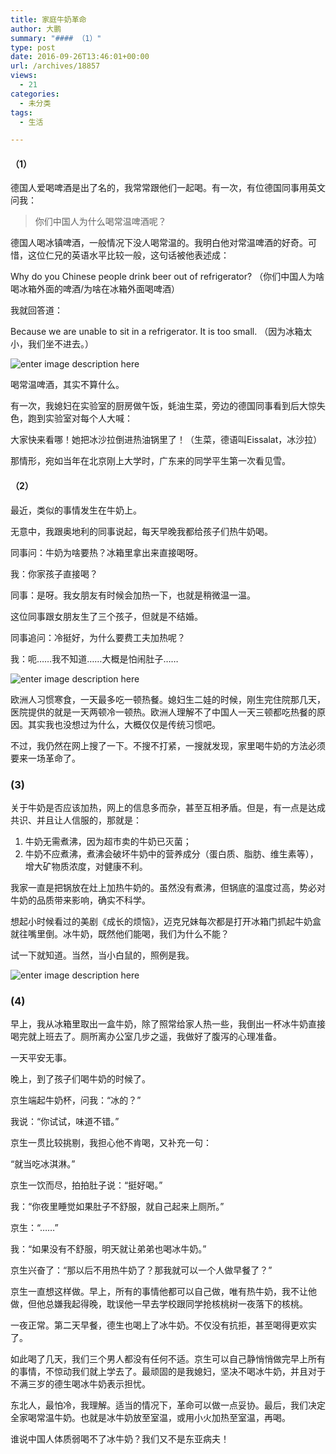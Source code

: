 ```yaml
---
title: 家庭牛奶革命
author: 大鹏
summary: "#### （1）"
type: post
date: 2016-09-26T13:46:01+00:00
url: /archives/18857
views:
  - 21
categories:
  - 未分类
tags:
  - 生活

---
```

#### （1）

德国人爱喝啤酒是出了名的，我常常跟他们一起喝。有一次，有位德国同事用英文问我：

> 你们中国人为什么喝常温啤酒呢？

德国人喝冰镇啤酒，一般情况下没人喝常温的。我明白他对常温啤酒的好奇。可惜，这位仁兄的英语水平比较一般，这句话被他表述成：

Why do you Chinese people drink beer out of refrigerator? （你们中国人为啥喝冰箱外面的啤酒/为啥在冰箱外面喝啤酒）

我就回答道：

Because we are unable to sit in a refrigerator. It is too small. （因为冰箱太小，我们坐不进去。）

![enter image description here][1]

喝常温啤酒，其实不算什么。

有一次，我媳妇在实验室的厨房做午饭，蚝油生菜，旁边的德国同事看到后大惊失色，跑到实验室对每个人大喊：

大家快来看哪！她把冰沙拉倒进热油锅里了！（生菜，德语叫Eissalat，冰沙拉）

那情形，宛如当年在北京刚上大学时，广东来的同学平生第一次看见雪。

#### （2）

最近，类似的事情发生在牛奶上。

无意中，我跟奥地利的同事说起，每天早晚我都给孩子们热牛奶喝。

同事问：牛奶为啥要热？冰箱里拿出来直接喝呀。

我：你家孩子直接喝？

同事：是呀。我女朋友有时候会加热一下，也就是稍微温一温。

这位同事跟女朋友生了三个孩子，但就是不结婚。

同事追问：冷挺好，为什么要费工夫加热呢？

我：呃……我不知道……大概是怕闹肚子……

![enter image description here][2]

欧洲人习惯寒食，一天最多吃一顿热餐。媳妇生二娃的时候，刚生完住院那几天，医院提供的就是一天两顿冷一顿热。欧洲人理解不了中国人一天三顿都吃热餐的原因。其实我也没想过为什么，大概仅仅是传统习惯吧。

不过，我仍然在网上搜了一下。不搜不打紧，一搜就发现，家里喝牛奶的方法必须要来一场革命了。

### (3)

关于牛奶是否应该加热，网上的信息多而杂，甚至互相矛盾。但是，有一点是达成共识、并且让人信服的，那就是：

  1. 牛奶无需煮沸，因为超市卖的牛奶已灭菌；
  2. 牛奶不应煮沸，煮沸会破坏牛奶中的营养成分（蛋白质、脂肪、维生素等），增大矿物质浓度，对健康不利。

我家一直是把锅放在灶上加热牛奶的。虽然没有煮沸，但锅底的温度过高，势必对牛奶的品质带来影响，确实不科学。

想起小时候看过的美剧《成长的烦恼》，迈克兄妹每次都是打开冰箱门抓起牛奶盒就往嘴里倒。冰牛奶，既然他们能喝，我们为什么不能？

试一下就知道。当然，当小白鼠的，照例是我。

![enter image description here][3]

### (4)

早上，我从冰箱里取出一盒牛奶，除了照常给家人热一些，我倒出一杯冰牛奶直接喝完就上班去了。厕所离办公室几步之遥，我做好了腹泻的心理准备。

一天平安无事。

晚上，到了孩子们喝牛奶的时候了。

京生端起牛奶杯，问我：“冰的？”

我说：“你试试，味道不错。”

京生一贯比较挑剔，我担心他不肯喝，又补充一句：

“就当吃冰淇淋。”

京生一饮而尽，拍拍肚子说：“挺好喝。”

我：“你夜里睡觉如果肚子不舒服，就自己起来上厕所。”

京生：“……”

我：“如果没有不舒服，明天就让弟弟也喝冰牛奶。”

京生兴奋了：“那以后不用热牛奶了？那我就可以一个人做早餐了？”

京生一直想这样做。早上，所有的事情他都可以自己做，唯有热牛奶，我不让他做，但他总嫌我起得晚，耽误他一早去学校跟同学抢核桃树一夜落下的核桃。

一夜正常。第二天早餐，德生也喝上了冰牛奶。不仅没有抗拒，甚至喝得更欢实了。

如此喝了几天，我们三个男人都没有任何不适。京生可以自己静悄悄做完早上所有的事情，不惊动我们就上学去了。最顽固的是我媳妇，坚决不喝冰牛奶，并且对于不满三岁的德生喝冰牛奶表示担忧。

东北人，最怕冷，我理解。适当的情况下，革命可以做一点妥协。最后，我们决定全家喝常温牛奶。也就是冰牛奶放至室温，或用小火加热至室温，再喝。

谁说中国人体质弱喝不了冰牛奶？我们又不是东亚病夫！

 [1]: http://img4.wikia.nocookie.net/__cb20100501010655/uncyclopedia/images/1/12/Elephant_fridge.png
 [2]: http://www.comfytummy.com/wp-content/uploads/2009/06/yogurt-heating-milk1.jpg
 [3]: http://www.medicalnewstoday.com/content/images/articles/296/296564/cow-and-a-jug-of-milk.jpg
